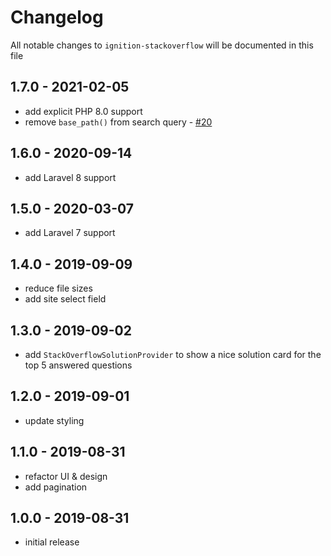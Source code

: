 # Changelog

All notable changes to `ignition-stackoverflow` will be documented in this file

## 1.7.0 - 2021-02-05

-   add explicit PHP 8.0 support
-   remove `base_path()` from search query - [#20](https://github.com/Astrotomic/ignition-stackoverflow/pull/20)

## 1.6.0 - 2020-09-14

-   add Laravel 8 support

## 1.5.0 - 2020-03-07

-   add Laravel 7 support

## 1.4.0 - 2019-09-09

-   reduce file sizes
-   add site select field

## 1.3.0 - 2019-09-02

-   add `StackOverflowSolutionProvider` to show a nice solution card for the top 5 answered questions

## 1.2.0 - 2019-09-01

-   update styling

## 1.1.0 - 2019-08-31

-   refactor UI & design
-   add pagination

## 1.0.0 - 2019-08-31

-   initial release
